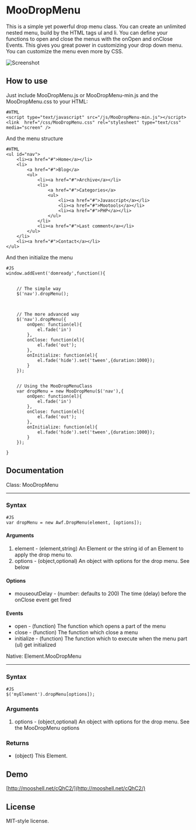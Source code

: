 MooDropMenu
===========

This is a simple yet powerful drop menu class. You can create an unlimited nested menu, 
build by the HTML tags ul and li. You can define your functions to open and close the menus 
with the onOpen and onClose Events. This gives you great power in customizing your drop 
down menu. You can customize the menu even more by CSS.

![Screenshot](http://github.com/arian/MooDropMenu/raw/master/screenshot.png)

How to use
----------

Just include MooDropMenu.js or MooDropMenu-min.js and the MooDropMenu.css to your HTML:

	#HTML
	<script type="text/javascript" src="/js/MooDropMenu-min.js"></script>
	<link  href="/css/MooDropMenu.css" rel="stylesheet" type="text/css" media="screen" />
	
And the menu structure
	
	#HTML
	<ul id="nav">
		<li><a href="#">Home</a></li>
		<li>
			<a href="#">Blog</a>
			<ul>
				<li><a href="#">Archive</a></li>
				<li>
					<a href="#">Categories</a>
					<ul>
						<li><a href="#">Javascript</a></li>
						<li><a href="#">Mootools</a></li>
						<li><a href="#">PHP</a></li>
					</ul>
				</li>
				<li><a href="#">Last comment</a></li>
			</ul>
		</li>
		<li><a href="#">Contact</a></li>
	</ul>	
	

And then initialize the menu

	#JS
	window.addEvent('domready',function(){
		
		
		// The simple way
		$('nav').dropMenu();
		
		
		
		// The more advanced way
		$('nav').dropMenu({
			onOpen: function(el){
				el.fade('in')
			},
			onClose: function(el){
				el.fade('out');
			},
			onInitialize: function(el){
				el.fade('hide').set('tween',{duration:1000});
			}
		});
		
		
		// Using the MooDropMenuClass
		var dropMenu = new MooDropMenu($('nav'),{
			onOpen: function(el){
				el.fade('in')
			},
			onClose: function(el){
				el.fade('out');
			},
			onInitialize: function(el){
				el.fade('hide').set('tween',{duration:1000});
			}
		});

	}

Documentation
-------------

Class: MooDropMenu
- - - - - - - - - -

### Syntax ###

	#JS
	var dropMenu = new Awf.DropMenu(element, [options]);
	
#### Arguments ####
1. element - (element,string) An Element or the string id of an Element to apply the drop menu to.
2. options - (object,optional) An object with options for the drop menu. See below

#### Options ####
- mouseoutDelay - (number: defaults to 200) The time (delay) before the onClose event get fired

#### Events ####
- open - (function) The function which opens a part of the menu
- close - (function) The function which close a menu
- initialize - (function) The function which to execute when the menu part (ul) get initialized

Native: Element.MooDropMenu
- - - - - - - - - -

### Syntax ###

	#JS
	$('myElement').dropMenu[options]);
	
### Arguments ###
1. options - (object,optional) An object with options for the drop menu. See the MooDropMenu options

### Returns ###
- (object) This Element.

Demo
----
[http://mooshell.net/cQhC2/](http://mooshell.net/cQhC2/)

License
-------
MIT-style license.
